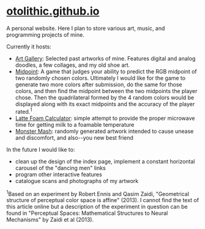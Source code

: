 # [otolithic.github.io](http://otolithic.github.io)
A personal website. Here I plan to store various art, music, and programming projects of mine.

Currently it hosts:  
* [Art Gallery](http://otolithic.github.io/gallery): Selected past artworks of mine. Features digital and analog doodles, a few collages, and my old shoe art.
* [Midpoint](http://otolithic.github.io/colorgame): A game that judges your ability to predict the RGB midpoint of two randomly chosen colors. Ultimately I would like for the game to generate two more colors after submission, do the same for those colors, and then find the midpoint between the two midpoints the player chose. Then the quadrilateral formed by the 4 random colors would be displayed along with its exact midpoints and the accuracy of the player rated.<sup>1</sup>
* [Latte Foam Calculator](http://otolithic.github.io/lattecalc): simple attempt to provide the proper microwave time for getting milk to a foamable temperature
* [Monster Mash](http://otolithic.github.io/monstermash): randomly generated artwork intended to cause unease and discomfort, and also--you new best friend

In the future I would like to:
* clean up the design of the index page, implement a constant horizontal carousel of the "dancing men" links
* program other interactive features
* catalogue scans and photographs of my artwork


<sup>1</sup>Based on an experiment by Robert Ennis and Qasim Zaidi, "Geometrical structure of perceptual color space is affine" (2013). I cannot find the text of this article online but a description of the experiment in question can be found in "Perceptual Spaces: Mathematical Structures to Neural Mechanisms" by Zaidi et al (2013).
